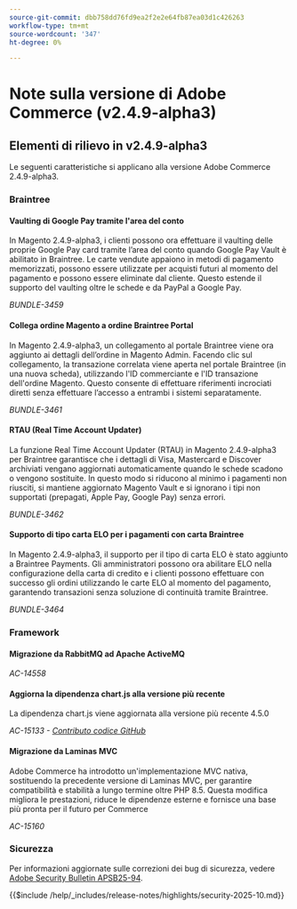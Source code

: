 ```yaml
---
source-git-commit: dbb758dd76fd9ea2f2e2e64fb87ea03d1c426263
workflow-type: tm+mt
source-wordcount: '347'
ht-degree: 0%

---
```

# Note sulla versione di Adobe Commerce (v2.4.9-alpha3)

## Elementi di rilievo in v2.4.9-alpha3

Le seguenti caratteristiche si applicano alla versione Adobe Commerce 2.4.9-alpha3.

### Braintree

#### Vaulting di Google Pay tramite l&#39;area del conto

In Magento 2.4.9-alpha3, i clienti possono ora effettuare il vaulting delle proprie Google Pay card tramite l’area del conto quando Google Pay Vault è abilitato in Braintree. Le carte vendute appaiono in metodi di pagamento memorizzati, possono essere utilizzate per acquisti futuri al momento del pagamento e possono essere eliminate dal cliente. Questo estende il supporto del vaulting oltre le schede e da PayPal a Google Pay.

_BUNDLE-3459_

#### Collega ordine Magento a ordine Braintree Portal

In Magento 2.4.9-alpha3, un collegamento al portale Braintree viene ora aggiunto ai dettagli dell’ordine in Magento Admin. Facendo clic sul collegamento, la transazione correlata viene aperta nel portale Braintree (in una nuova scheda), utilizzando l&#39;ID commerciante e l&#39;ID transazione dell&#39;ordine Magento. Questo consente di effettuare riferimenti incrociati diretti senza effettuare l’accesso a entrambi i sistemi separatamente.

_BUNDLE-3461_

#### RTAU (Real Time Account Updater)

La funzione Real Time Account Updater (RTAU) in Magento 2.4.9-alpha3 per Braintree garantisce che i dettagli di Visa, Mastercard e Discover archiviati vengano aggiornati automaticamente quando le schede scadono o vengono sostituite. In questo modo si riducono al minimo i pagamenti non riusciti, si mantiene aggiornato Magento Vault e si ignorano i tipi non supportati (prepagati, Apple Pay, Google Pay) senza errori.

_BUNDLE-3462_

#### Supporto di tipo carta ELO per i pagamenti con carta Braintree

In Magento 2.4.9-alpha3, il supporto per il tipo di carta ELO è stato aggiunto a Braintree Payments. Gli amministratori possono ora abilitare ELO nella configurazione della carta di credito e i clienti possono effettuare con successo gli ordini utilizzando le carte ELO al momento del pagamento, garantendo transazioni senza soluzione di continuità tramite Braintree.

_BUNDLE-3464_

### Framework

#### Migrazione da RabbitMQ ad Apache ActiveMQ

_AC-14558_

#### Aggiorna la dipendenza chart.js alla versione più recente

La dipendenza chart.js viene aggiornata alla versione più recente 4.5.0

_AC-15133 - [Contributo codice GitHub](https://github.com/magento/magento2/commit/657f983e)_

#### Migrazione da Laminas MVC

Adobe Commerce ha introdotto un&#39;implementazione MVC nativa, sostituendo la precedente versione di Laminas MVC, per garantire compatibilità e stabilità a lungo termine oltre PHP 8.5. Questa modifica migliora le prestazioni, riduce le dipendenze esterne e fornisce una base più pronta per il futuro per Commerce

_AC-15160_

### Sicurezza

Per informazioni aggiornate sulle correzioni dei bug di sicurezza, vedere [Adobe Security Bulletin APSB25-94](https://helpx.adobe.com/security/products/magento/apsb25-94.html).

{{$include /help/_includes/release-notes/highlights/security-2025-10.md}}
